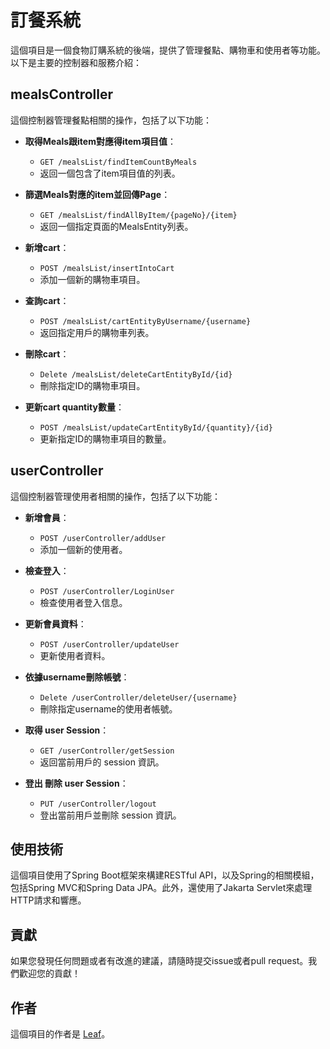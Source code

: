 # 訂餐系統

這個項目是一個食物訂購系統的後端，提供了管理餐點、購物車和使用者等功能。以下是主要的控制器和服務介紹：

## mealsController

這個控制器管理餐點相關的操作，包括了以下功能：

- **取得Meals跟item對應得item項目值**：
    - `GET /mealsList/findItemCountByMeals`
    - 返回一個包含了item項目值的列表。

- **篩選Meals對應的item並回傳Page**：
    - `GET /mealsList/findAllByItem/{pageNo}/{item}`
    - 返回一個指定頁面的MealsEntity列表。

- **新增cart**：
    - `POST /mealsList/insertIntoCart`
    - 添加一個新的購物車項目。

- **查詢cart**：
    - `POST /mealsList/cartEntityByUsername/{username}`
    - 返回指定用戶的購物車列表。

- **刪除cart**：
    - `Delete /mealsList/deleteCartEntityById/{id}`
    - 刪除指定ID的購物車項目。

- **更新cart quantity數量**：
    - `POST /mealsList/updateCartEntityById/{quantity}/{id}`
    - 更新指定ID的購物車項目的數量。

## userController

這個控制器管理使用者相關的操作，包括了以下功能：

- **新增會員**：
    - `POST /userController/addUser`
    - 添加一個新的使用者。

- **檢查登入**：
    - `POST /userController/LoginUser`
    - 檢查使用者登入信息。

- **更新會員資料**：
    - `POST /userController/updateUser`
    - 更新使用者資料。

- **依據username刪除帳號**：
    - `Delete /userController/deleteUser/{username}`
    - 刪除指定username的使用者帳號。

- **取得 user Session**：
  - `GET /userController/getSession`
  - 返回當前用戶的 session 資訊。

- **登出 刪除 user Session**：
  - `PUT /userController/logout`
  - 登出當前用戶並刪除 session 資訊。

## 使用技術

這個項目使用了Spring Boot框架來構建RESTful API，以及Spring的相關模組，包括Spring MVC和Spring Data JPA。此外，還使用了Jakarta Servlet來處理HTTP請求和響應。

## 貢獻

如果您發現任何問題或者有改進的建議，請隨時提交issue或者pull request。我們歡迎您的貢獻！

## 作者

這個項目的作者是 [Leaf](https://github.com/LeafTW/food_order)。
